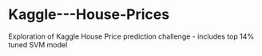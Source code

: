 # Kaggle---House-Prices
Exploration of Kaggle House Price prediction challenge - includes top 14% tuned SVM model
